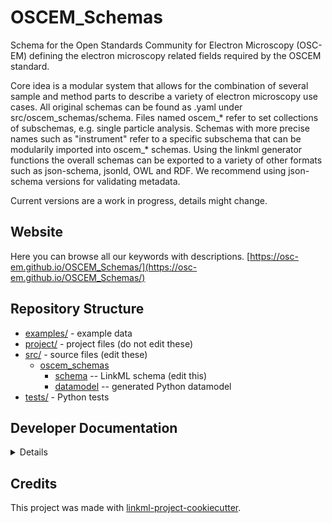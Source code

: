 
# OSCEM_Schemas
Schema for the Open Standards Community for Electron Microscopy (OSC-EM)
defining the electron microscopy related fields required by the OSCEM standard.

Core idea is a modular system that allows for the combination of several sample and method parts to describe a variety of electron microscopy use cases. All original schemas can be found as .yaml under src/oscem_schemas/schema. Files named oscem_* refer to set collections of subschemas, e.g. single particle analysis. Schemas with more precise names such as "instrument" refer to a specific subschema that can be modularily imported into oscem_* schemas. Using the linkml generator functions the overall schemas can be exported to a variety of other formats such as json-schema, jsonld, OWL and RDF. We recommend using json-schema versions for validating metadata.

Current versions are a work in progress, details might change.

## Website
Here you can browse all our keywords with descriptions.
[https://osc-em.github.io/OSCEM_Schemas/](https://osc-em.github.io/OSCEM_Schemas/)

## Repository Structure

* [examples/](examples/) - example data
* [project/](project/) - project files (do not edit these)
* [src/](src/) - source files (edit these)
  * [oscem_schemas](src/oscem_schemas)
    * [schema](src/oscem_schemas/schema) -- LinkML schema
      (edit this)
    * [datamodel](src/oscem_schemas/datamodel) -- generated
      Python datamodel
* [tests/](tests/) - Python tests

## Developer Documentation

<details>
Use the `make` command to generate project artifacts:

* `make setup`: one-time setup
* `make all`: make everything
* `make deploy`: deploys site
* `make lint`: check syntax
* `make test`: run tests
* `make serve`: run docs locally on http://127.0.0.1:8000/oscem-schemas/
* `make clean` : remove generated files

</details>

## Credits

This project was made with
[linkml-project-cookiecutter](https://github.com/linkml/linkml-project-cookiecutter).

